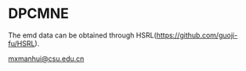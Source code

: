 # DPCMNE

The emd  data can be obtained through HSRL(https://github.com/guoji-fu/HSRL).

mxmanhui@csu.edu.cn

